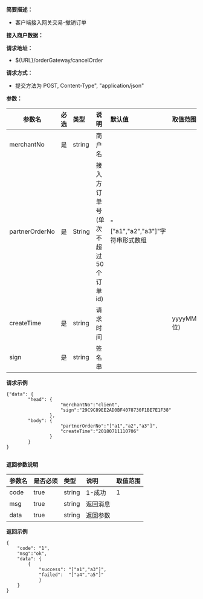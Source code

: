 **简要描述：**

- 客户端接入网关交易-撤销订单

**接入商户数据：**


**请求地址：**
- ${URL}/orderGateway/cancelOrder

**请求方式：**
-  提交方法为 POST, Content-Type", "application/json"

**参数：**

|参数名|必选|类型|说明|默认值|取值范围|
|--------|:----|:--------|:---------|:------|:------|
|merchantNo |是  |string |商户名   | | |
|partnerOrderNo |是  |String | 接入方订单号(单次不超过50个订单id) |"["a1","a2","a3"]"字符串形式数组|
|createTime |是  |string | 请求时间 | |yyyyMMddHHmmss(14位)|
|sign |是  |string | 签名串 | | ||

 **请求示例**
```
{"data": {
		"head": {
					"merchantNo":"client",
					"sign":"29C9C89EE2AD0BF4078730F1BE7E1F38"
				},
		"body": {
					"partnerOrderNo":"["a1","a2","a3"]",
					"createTime":"20180711110706"
		 		}
		}
}


```

 **返回参数说明** 

|参数名|是否必须|类型|说明|取值范围|
|--------|:----|:--------|:---------|:------|
|code  |true| string  | 1-成功 | 1|
|msg |true   |string |返回消息| |
|data |true   |string |返回参数| ||



 **返回示例**
```
{
	"code": "1",
	"msg":"ok",
	"data": {
		{
			"success": "["a1","a3"]",
			"failed":  "["a4","a5"]"
			}
	}
}
```
